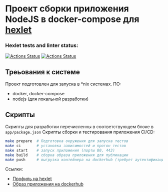 # Проект сборки приложения NodeJS в docker-compose для [hexlet](https://ru.hexlet.io)

### Hexlet tests and linter status:
[![Actions Status](https://github.com/gelugu/devops-for-programmers-project-lvl1/workflows/hexlet-check/badge.svg)](https://github.com/gelugu/devops-for-programmers-project-lvl1/actions)
[![Actions Status](https://github.com/gelugu/devops-for-programmers-project-lvl1/workflows/push/badge.svg)](https://github.com/gelugu/devops-for-programmers-project-lvl1/actions)

## Треьования к системе
Проект подготовлен для запуска в *nix системах.
ПО:
- docker, docker-compose
- nodejs (для локальной разработки)

## Скрипты
Скрипты для разработки перечисленны в соответствующем блоке в `app/package.json`
Скрипты сборки и тестирования приложения CI/CD:
```bash
make prepare  # Подготовка окружения для запуска тестов
make ci       # установка зависимостей и прогон тестов
make start    # запуск приложения (порты 80, 443)
make build    # сборка образа приложения для публикации
make push     # выгрузка контейнера на dockerhub (требует аутентификации)
```

Ссылки:
- [Профиль на hexlet](https://ru.hexlet.io/u/gelugu)
- [Образ приложения на dockerhub](https://hub.docker.com/r/gelugu/devops-for-programmers-project-lvl1)
